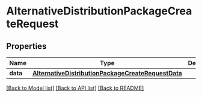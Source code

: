 # AlternativeDistributionPackageCreateRequest

## Properties
Name | Type | Description | Notes
------------ | ------------- | ------------- | -------------
**data** | [**AlternativeDistributionPackageCreateRequestData**](AlternativeDistributionPackageCreateRequestData.md) |  | 

[[Back to Model list]](../README.md#documentation-for-models) [[Back to API list]](../README.md#documentation-for-api-endpoints) [[Back to README]](../README.md)


